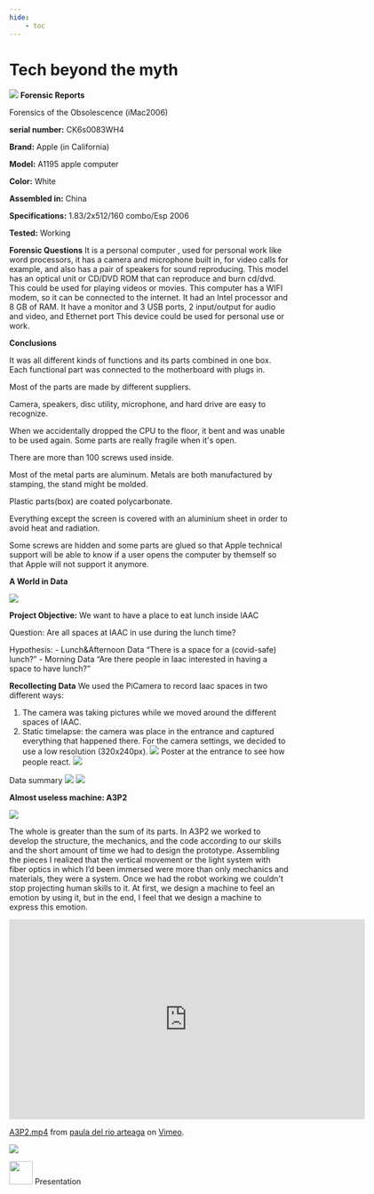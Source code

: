 ```yaml
---
hide:
    - toc
---
```


# Tech beyond the myth

![](../images/img15.jpg)
**Forensic Reports**

Forensics of the Obsolescence (iMac2006)

**serial number:**  CK6s0083WH4

**Brand:** Apple (in California)

**Model:** A1195 apple computer

**Color:** White

**Assembled in:** China

**Specifications:** 1.83/2x512/160 combo/Esp 2006
 
**Tested:** Working

**Forensic Questions**
It is a personal computer , used for personal work  like word processors, it has a camera and microphone built in, for video calls for example, and also has a pair of speakers for sound reproducing.
This model has an optical unit or CD/DVD ROM that can reproduce and burn cd/dvd. This could be used for playing videos or movies.
This computer has a WIFI modem, so it can be connected to the internet.
It had an Intel processor and 8 GB of RAM. It have a monitor and  3 USB ports, 2 input/output for audio and video, and Ethernet port
This device could be used for personal use or work.

**Conclusions**

It was all different kinds of functions and its parts combined in one box. Each functional part was connected to the motherboard with plugs in.

Most of the parts are made by different suppliers. 

Camera, speakers, disc utility, microphone, and hard drive are easy to recognize. 

When we accidentally dropped the CPU to the floor, it bent and was unable to be used again. Some parts are really fragile when it's open.

There are more than 100 screws used inside.

Most of the metal parts are aluminum. Metals are both manufactured by stamping, the stand might be molded. 

Plastic parts(box) are coated polycarbonate.

Everything except the screen is covered with an aluminium sheet in order to avoid heat and radiation.

Some screws are hidden and some parts are glued so that Apple technical support will be able to know if a user opens the computer by themself so that Apple will not support it anymore.

**A World in Data**

![](../images/img44.jpg)

**Project Objective:** We want to have a place to eat lunch inside IAAC

Question: Are all spaces at IAAC in use during the lunch time?

Hypothesis: - Lunch&Afternoon Data “There is a space for a (covid-safe)
lunch?” - Morning Data “Are there people in Iaac interested in having a
space to have lunch?”

**Recollecting Data**
We used the PiCamera to record Iaac spaces in two different ways: 

1. The camera was taking pictures while we moved around the different spaces of IAAC. 
2. Static timelapse: the camera was place in the entrance and captured everything that happened there.
For the camera settings, we decided to use a low resolution (320x240px).
![](../images/img16.jpg)
Poster at the entrance to see how people react. 
![](../images/img45.png)

Data summary
![](../images/img46.png)
![](../images/img47.png)


**Almost useless machine: A3P2**

![](../images/img22.jpg)

The whole is greater than the sum of its parts. In A3P2 we worked to develop the structure, the mechanics, and the code according to our skills and the short amount of time we had to design the prototype. Assembling the pieces I realized that the vertical movement or the light system with fiber optics in which I’d been immersed were more than only mechanics and materials, they were a system. Once we had the robot working we couldn't stop projecting human skills to it. At first, we design a machine to feel an emotion by using it, but in the end, I feel that we design a machine to express this emotion. 

<iframe src="https://player.vimeo.com/video/650292328?h=a64379c3d8" width="640" height="360" frameborder="0" allow="autoplay; fullscreen; picture-in-picture" allowfullscreen></iframe>
<p><a href="https://vimeo.com/650292328">A3P2.mp4</a> from <a href="https://vimeo.com/user30409675">paula del rio arteaga</a> on <a href="https://vimeo.com">Vimeo</a>.</p>


![](../images/img21.jpg)


<a href="https://docs.google.com/presentation/d/1zpwImHPyE4mVt0Jv1eeQMsvhpWbciDpOHfGtBNV87SQ/edit#slide=id.p"><img src="img22.jpg" alt="" style="width:42px;height:42px;"></a>
Presentation


